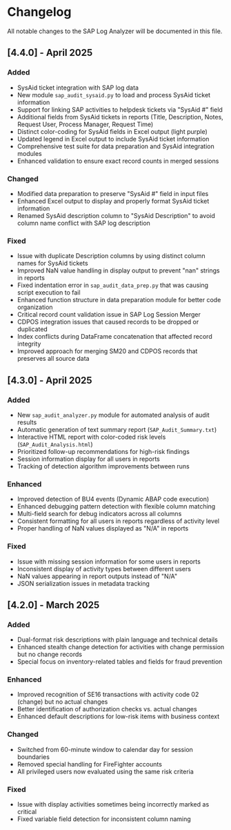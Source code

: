 # Changelog

All notable changes to the SAP Log Analyzer will be documented in this file.

## [4.4.0] - April 2025

### Added
- SysAid ticket integration with SAP log data
- New module `sap_audit_sysaid.py` to load and process SysAid ticket information
- Support for linking SAP activities to helpdesk tickets via "SysAid #" field
- Additional fields from SysAid tickets in reports (Title, Description, Notes, Request User, Process Manager, Request Time)
- Distinct color-coding for SysAid fields in Excel output (light purple)
- Updated legend in Excel output to include SysAid ticket information
- Comprehensive test suite for data preparation and SysAid integration modules
- Enhanced validation to ensure exact record counts in merged sessions

### Changed
- Modified data preparation to preserve "SysAid #" field in input files
- Enhanced Excel output to display and properly format SysAid ticket information
- Renamed SysAid description column to "SysAid Description" to avoid column name conflict with SAP log description

### Fixed
- Issue with duplicate Description columns by using distinct column names for SysAid tickets
- Improved NaN value handling in display output to prevent "nan" strings in reports
- Fixed indentation error in `sap_audit_data_prep.py` that was causing script execution to fail
- Enhanced function structure in data preparation module for better code organization
- Critical record count validation issue in SAP Log Session Merger
- CDPOS integration issues that caused records to be dropped or duplicated
- Index conflicts during DataFrame concatenation that affected record integrity
- Improved approach for merging SM20 and CDPOS records that preserves all source data

## [4.3.0] - April 2025

### Added
- New `sap_audit_analyzer.py` module for automated analysis of audit results
- Automatic generation of text summary report (`SAP_Audit_Summary.txt`)
- Interactive HTML report with color-coded risk levels (`SAP_Audit_Analysis.html`)
- Prioritized follow-up recommendations for high-risk findings
- Session information display for all users in reports
- Tracking of detection algorithm improvements between runs

### Enhanced
- Improved detection of BU4 events (Dynamic ABAP code execution)
- Enhanced debugging pattern detection with flexible column matching
- Multi-field search for debug indicators across all columns
- Consistent formatting for all users in reports regardless of activity level
- Proper handling of NaN values displayed as "N/A" in reports

### Fixed
- Issue with missing session information for some users in reports
- Inconsistent display of activity types between different users
- NaN values appearing in report outputs instead of "N/A"
- JSON serialization issues in metadata tracking

## [4.2.0] - March 2025

### Added
- Dual-format risk descriptions with plain language and technical details
- Enhanced stealth change detection for activities with change permission but no change records
- Special focus on inventory-related tables and fields for fraud prevention

### Enhanced
- Improved recognition of SE16 transactions with activity code 02 (change) but no actual changes
- Better identification of authorization checks vs. actual changes
- Enhanced default descriptions for low-risk items with business context

### Changed
- Switched from 60-minute window to calendar day for session boundaries
- Removed special handling for FireFighter accounts
- All privileged users now evaluated using the same risk criteria

### Fixed
- Issue with display activities sometimes being incorrectly marked as critical
- Fixed variable field detection for inconsistent column naming
